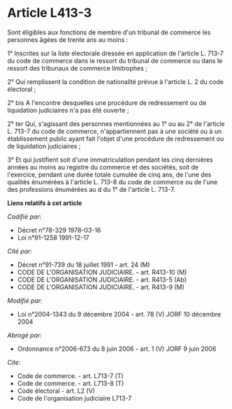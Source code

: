 # Article L413-3

Sont éligibles aux fonctions de membre d'un tribunal de commerce les personnes âgées de trente ans au moins :

1° Inscrites sur la liste électorale dressée en application de l'article L. 713-7 du code de commerce dans le ressort du
tribunal de commerce ou dans le ressort des tribunaux de commerce limitrophes ;

2° Qui remplissent la condition de nationalité prévue à l'article L. 2 du code électoral ;

2° bis A l'encontre desquelles une procédure de redressement ou de liquidation judiciaires n'a pas été ouverte ;

2° ter Qui, s'agissant des personnes mentionnées au 1° ou au 2° de l'article L. 713-7 du code de commerce, n'appartiennent
pas à une société ou à un établissement public ayant fait l'objet d'une procédure de redressement ou de liquidation
judiciaires ;

3° Et qui justifient soit d'une immatriculation pendant les cinq dernières années au moins au registre du commerce et des
sociétés, soit de l'exercice, pendant une durée totale cumulée de cinq ans, de l'une des qualités énumérées à l'article L.
713-8 du code de commerce ou de l'une des professions énumérées au d du 1° de l'article L. 713-7.

**Liens relatifs à cet article**

_Codifié par_:

  - Décret n°78-329 1978-03-16
  - Loi n°91-1258 1991-12-17

_Cité par_:

  - Décret n°91-739 du 18 juillet 1991 - art. 24 (M)
  - CODE DE L'ORGANISATION JUDICIAIRE. - art. R413-10 (M)
  - CODE DE L'ORGANISATION JUDICIAIRE. - art. R413-5 (Ab)
  - CODE DE L'ORGANISATION JUDICIAIRE. - art. R413-9 (M)

_Modifié par_:

  - Loi n°2004-1343 du 9 décembre 2004 - art. 78 (V) JORF 10 décembre 2004

_Abrogé par_:

  - Ordonnance n°2006-673 du 8 juin 2006 - art. 1 (V) JORF 9 juin 2006

_Cite_:

  - Code de commerce. - art. L713-7 (T)
  - Code de commerce. - art. L713-8 (T)
  - Code électoral - art. L2 (V)
  - Code de l'organisation judiciaire L713-7
